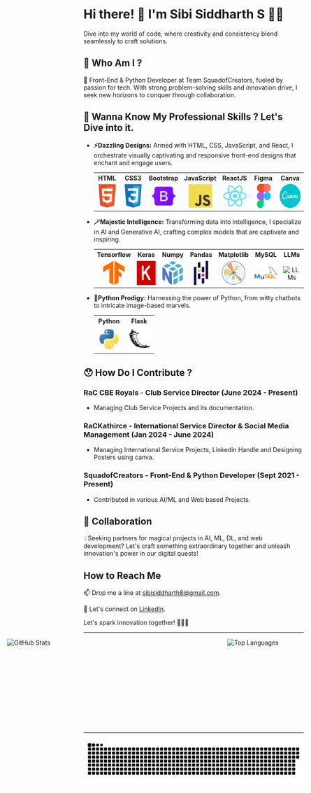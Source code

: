 # Hi there! 👋 I'm Sibi Siddharth S 🚀✨

Dive into my world of code, where creativity and consistency blend seamlessly to craft solutions.

## 🫣 Who Am I ?

🚀 Front-End & Python Developer at Team SquadofCreators, fueled by passion for tech. With strong problem-solving skills and innovation drive, I seek new horizons to conquer through collaboration.

## 💼 Wanna Know My Professional Skills ? Let's Dive into it.

  - **⚡Dazzling Designs:** Armed with HTML, CSS, JavaScript, and React, I orchestrate visually captivating and responsive front-end designs that enchant and engage users.

    <table style="width: 100%; table-layout: fixed;">
      <tr align="center">
        <th>HTML</th>
        <th>CSS3</th>
        <th>Bootstrap</th>
        <th>JavaScript</th>
        <th>ReactJS</th>
        <th>Figma</th>
        <th>Canva</th>
      </tr>
      <tr align="center">
        <td><img src="https://github.com/devicons/devicon/blob/master/icons/html5/html5-original.svg" title="HTML" alt="HTML" height="55" width="55";/></td>
        <td><img src="https://github.com/devicons/devicon/blob/master/icons/css3/css3-original.svg" title="CSS" alt="CSS" height="55" width="55";/></td>
        <td><img src="https://github.com/devicons/devicon/blob/master/icons/bootstrap/bootstrap-original.svg" title="Bootstrap" alt="Bootstrap" height="55" width="55";/></td>
        <td><img src="https://github.com/devicons/devicon/blob/master/icons/javascript/javascript-original.svg" title="JavaScript" alt="JavaScript" height="55" width="55";/></td>
        <td><img src="https://github.com/devicons/devicon/blob/master/icons/react/react-original.svg" title="ReactJS" alt="ReactJS" height="55" width="55";/></td>
        <td><img src="https://github.com/devicons/devicon/blob/master/icons/figma/figma-original.svg" title="Figma" alt="Figma" height="55" width="55";/></td>
        <td><img src="https://github.com/devicons/devicon/blob/master/icons/canva/canva-original.svg" title="Canva" alt="Canva" height="55" width="55";/></td>
      </tr>
    </table>

    
  - **🪄Majestic Intelligence:** Transforming data into intelligence, I specialize in AI and Generative AI, crafting complex models that are captivate and inspiring.

    <table style="width: 100%; table-layout: fixed;">
      <tr align="center">
        <th>Tensorflow</th>
        <th>Keras</th>
        <th>Numpy</th>
        <th>Pandas</th>
        <th>Matplotlib</th>
        <th>MySQL</th>
        <th>LLMs</th>
      </tr>
      <tr align="center">
        <td><img src="https://github.com/devicons/devicon/blob/master/icons/tensorflow/tensorflow-original.svg" title="Tensorflow" alt="Tensorflow" width="55" height="55"/></td>
        <td><img src="https://github.com/devicons/devicon/blob/master/icons/keras/keras-original.svg" title="Keras" alt="Keras" width="55" height="55"/></td>
        <td><img src="https://github.com/devicons/devicon/blob/master/icons/numpy/numpy-original.svg" title="Numpy" alt="Numpy" width="55" height="55"/></td>
        <td><img src="https://github.com/devicons/devicon/blob/master/icons/pandas/pandas-original.svg" title="Pandas" alt="Pandas" width="55" height="55"/></td>
        <td><img src="https://github.com/devicons/devicon/blob/master/icons/matplotlib/matplotlib-original.svg" title="Matplotlib" alt="Matplotlib" width="55" height="55"/></td>
        <td><img src="https://github.com/devicons/devicon/blob/master/icons/mysql/mysql-original-wordmark.svg" title="MySQL" alt="MySQL" width="55" height="55"/></td>
        <td><img src="https://cdn-icons-png.flaticon.com/512/16806/16806660.png" title="LLMs" alt="LLMs" width="55" height="55"/></td>
      </tr>
    </table>

    
  - **🐍Python Prodigy:** Harnessing the power of Python, from witty chatbots to intricate image-based marvels.

    <table style="width: 100%; table-layout: fixed;">
      <tr align="center">
        <th>Python</th>
        <th>Flask</th>
      </tr>
      <tr align="center">
        <td><img src="https://github.com/devicons/devicon/blob/master/icons/python/python-original.svg" title="python" alt="python" width="55" height="55"/></td>
        <td><img src="https://github.com/devicons/devicon/blob/master/icons/flask/flask-original.svg" title="flask" alt="flask" width="55" height="55"/></td>
      </tr>
    </table>

## 😯 How Do I Contribute ?

### RaC CBE Royals - Club Service Director (June 2024 - Present)
- Managing Club Service Projects and its documentation.

### RaCKathirce - International Service Director & Social Media Management (Jan 2024 - June 2024)
- Managing International Service Projects, Linkedin Handle and Designing Posters using canva.

### SquadofCreators - Front-End & Python Developer (Sept 2021 - Present)
- Contributed in various AI/ML and Web based Projects.

## 🤝 Collaboration

💡Seeking partners for magical projects in AI, ML, DL, and web development? Let's craft something extraordinary together and unleash innovation's power in our digital quests!

## How to Reach Me

📫 Drop me a line at sibisiddharth8@gmail.com.

🔮 Let's connect on [LinkedIn](https://www.linkedin.com/in/sibisiddharths/).

Let's spark innovation together! 🧙‍♂️✨

---

<p align="center">
  <div style="display: flex; justify-content: center;">
    <img width="550" height="200" src="https://github-readme-stats.vercel.app/api?username=sibisiddharth8&show_icons=true&theme=vision-friendly-dark" alt="GitHub Stats">
    <img width="350" height="200" src="https://github-readme-stats.vercel.app/api/top-langs/?username=sibisiddharth8&size_weight=0.0005&count_weight=0.3&layout=compact&theme=vision-friendly-dark" alt="Top Languages">
  </div>
</p>


---

<p align="center">
 <img width="1000" src="assets/github-snake.svg" alt="snake"/>
</p>